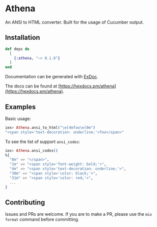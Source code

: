 # Athena

An ANSI to HTML converter. Built for the usage of Cucumber output.

## Installation

```elixir
def deps do
  [
    {:athena, "~> 0.1.0"}
  ]
end
```

Documentation can be generated with [ExDoc](https://github.com/elixir-lang/ex_doc).

The docs can be found at [https://hexdocs.pm/athena](https://hexdocs.pm/athena).


## Examples

Basic usage: 

```elixir
iex> Athena.ansi_to_html("\e[4mfoo\e[0m")
"<span style='text-decoration: underline;'>foo</span>"
```

To see the list of support `ansi_codes`:

```elixir
iex> Athena.ansi_codes()
%{
  "0m" => "</span>",
  "1m" => "<span style='font-weight: bold;'>",
  "4m" => "<span style='text-decoration: underline;'>",
  "30m" => "<span style='color: black;'>",
  "31m" => "<span style='color: red;'>",
  ...
}
```

## Contributing

Issues and PRs are welcome. If you are to make a PR, please use the `mix format` command before committing.

